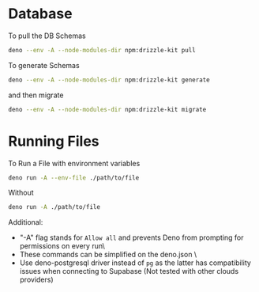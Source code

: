 # Database
To pull the DB Schemas
```bash
deno --env -A --node-modules-dir npm:drizzle-kit pull
```
To generate Schemas
```bash
deno --env -A --node-modules-dir npm:drizzle-kit generate
```
and then migrate
```bash
deno --env -A --node-modules-dir npm:drizzle-kit migrate
```

# Running Files
To Run a File with environment variables
```bash
deno run -A --env-file ./path/to/file
```
Without
```bash
deno run -A ./path/to/file
```
Additional:

- "-A" flag stands for `Allow all` and prevents Deno from prompting for permissions on every run\
- These commands can be simplified on the deno.json \
- Use deno-postgresql driver instead of `pg` as the latter has compatibility issues when connecting to Supabase (Not tested with other clouds providers)